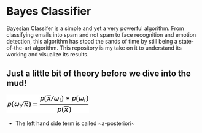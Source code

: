 # Bayes Classifier

Bayesian Classifer is a simple and yet a very powerful algorithm. From classifying emails into spam and not spam to face recognition and emotion detection, this algorithm has stood the sands of time by still being a state-of-the-art algorithm. This repository is my take on it to understand its working and visualize its results.

## Just a little bit of theory before we dive into the mud!

![](./images/Bayes.jpg)

* The left hand side term is called ~a-posteriori~